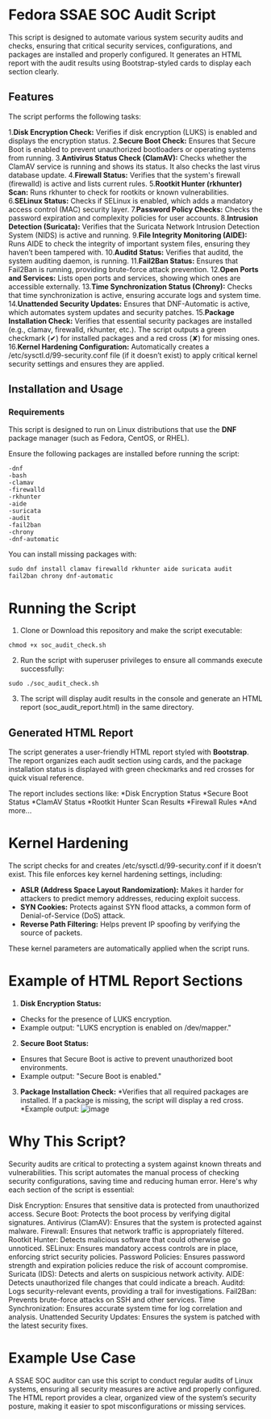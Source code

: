 # Fedora SSAE SOC Audit Script

This script is designed to automate various system security audits and checks, ensuring that critical security services, configurations, and packages are installed and properly configured. It generates an HTML report with the audit results using Bootstrap-styled cards to display each section clearly.


## Features

The script performs the following tasks:

1.**Disk Encryption Check:** Verifies if disk encryption (LUKS) is enabled and displays the encryption status.
2.**Secure Boot Check:** Ensures that Secure Boot is enabled to prevent unauthorized bootloaders or operating systems from running.
3.**Antivirus Status Check (ClamAV):** Checks whether the ClamAV service is running and shows its status. It also checks the last virus database update.
4.**Firewall Status:** Verifies that the system's firewall (firewalld) is active and lists current rules.
5.**Rootkit Hunter (rkhunter) Scan:** Runs rkhunter to check for rootkits or known vulnerabilities.
6.**SELinux Status:** Checks if SELinux is enabled, which adds a mandatory access control (MAC) security layer.
7.**Password Policy Checks:** Checks the password expiration and complexity policies for user accounts.
8.**Intrusion Detection (Suricata):** Verifies that the Suricata Network Intrusion Detection System (NIDS) is active and running.
9.**File Integrity Monitoring (AIDE):** Runs AIDE to check the integrity of important system files, ensuring they haven’t been tampered with.
10.**Auditd Status:** Verifies that auditd, the system auditing daemon, is running.
11.**Fail2Ban Status:** Ensures that Fail2Ban is running, providing brute-force attack prevention.
12.**Open Ports and Services:** Lists open ports and services, showing which ones are accessible externally.
13.**Time Synchronization Status (Chrony):** Checks that time synchronization is active, ensuring accurate logs and system time.
14.**Unattended Security Updates:** Ensures that DNF-Automatic is active, which automates system updates and security patches.
15.**Package Installation Check:** Verifies that essential security packages are installed (e.g., clamav, firewalld, rkhunter, etc.). The script outputs a green checkmark (✔) for installed packages and a red cross (✘) for missing ones.
16.**Kernel Hardening Configuration:** Automatically creates a /etc/sysctl.d/99-security.conf file (if it doesn’t exist) to apply critical kernel security settings and ensures they are applied.

## Installation and Usage
### Requirements
This script is designed to run on Linux distributions that use the **DNF** package manager (such as Fedora, CentOS, or RHEL).

Ensure the following packages are installed before running the script:
```
-dnf
-bash
-clamav
-firewalld
-rkhunter
-aide
-suricata
-audit
-fail2ban
-chrony
-dnf-automatic
```

You can install missing packages with:
```
sudo dnf install clamav firewalld rkhunter aide suricata audit fail2ban chrony dnf-automatic
```

# Running the Script
1. Clone or Download this repository and make the script executable:
```
chmod +x soc_audit_check.sh
```
2. Run the script with superuser privileges to ensure all commands execute successfully:
``` 
sudo ./soc_audit_check.sh
```
3. The script will display audit results in the console and generate an HTML report (soc_audit_report.html) in the same directory.

## Generated HTML Report
The script generates a user-friendly HTML report styled with **Bootstrap**.
The report organizes each audit section using cards, and the package installation status is displayed with green checkmarks and red crosses for quick visual reference.

The report includes sections like:
*Disk Encryption Status
*Secure Boot Status
*ClamAV Status
*Rootkit Hunter Scan Results
*Firewall Rules
*And more...

# Kernel Hardening
The script checks for and creates /etc/sysctl.d/99-security.conf if it doesn’t exist. This file enforces key kernel hardening settings, including:

* **ASLR (Address Space Layout Randomization):** Makes it harder for attackers to predict memory addresses, reducing exploit success.
* **SYN Cookies:** Protects against SYN flood attacks, a common form of Denial-of-Service (DoS) attack.
* **Reverse Path Filtering:** Helps prevent IP spoofing by verifying the source of packets.

These kernel parameters are automatically applied when the script runs.

# Example of HTML Report Sections

1. **Disk Encryption Status:**
* Checks for the presence of LUKS encryption.
* Example output: "LUKS encryption is enabled on /dev/mapper."
2. **Secure Boot Status:**
* Ensures that Secure Boot is active to prevent unauthorized boot environments.
* Example output: "Secure Boot is enabled."
3. **Package Installation Check:**
*Verifies that all required packages are installed. If a package is missing, the script will display a red cross.
*Example output:
![image](https://github.com/user-attachments/assets/c26d35e5-67dc-45c2-95d6-42c3a44df432)

# Why This Script?
Security audits are critical to protecting a system against known threats and vulnerabilities. This script automates the manual process of checking security configurations, saving time and reducing human error. Here's why each section of the script is essential:

Disk Encryption: Ensures that sensitive data is protected from unauthorized access.
Secure Boot: Protects the boot process by verifying digital signatures.
Antivirus (ClamAV): Ensures that the system is protected against malware.
Firewall: Ensures that network traffic is appropriately filtered.
Rootkit Hunter: Detects malicious software that could otherwise go unnoticed.
SELinux: Ensures mandatory access controls are in place, enforcing strict security policies.
Password Policies: Ensures password strength and expiration policies reduce the risk of account compromise.
Suricata (IDS): Detects and alerts on suspicious network activity.
AIDE: Detects unauthorized file changes that could indicate a breach.
Auditd: Logs security-relevant events, providing a trail for investigations.
Fail2Ban: Prevents brute-force attacks on SSH and other services.
Time Synchronization: Ensures accurate system time for log correlation and analysis.
Unattended Security Updates: Ensures the system is patched with the latest security fixes.

# Example Use Case
A SSAE SOC auditor can use this script to conduct regular audits of Linux systems, ensuring all security measures are active and properly configured. The HTML report provides a clear, organized view of the system’s security posture, making it easier to spot misconfigurations or missing services.



